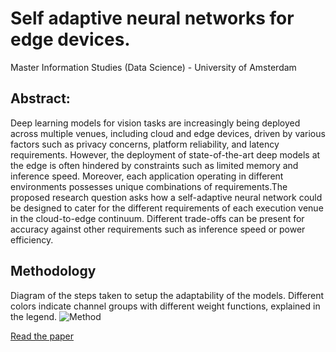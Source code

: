 # Self adaptive neural networks for edge devices.
Master Information Studies (Data Science) - University of Amsterdam

## Abstract:
Deep learning models for vision tasks are increasingly being deployed across multiple venues, including cloud and edge devices, driven by various factors such as privacy concerns, platform reliability, and latency requirements. However, the deployment of state-of-the-art deep models at the edge is often hindered by constraints such as limited memory and inference speed. Moreover, each application operating in different environments possesses unique combinations of requirements.The proposed research question asks how a self-adaptive neural network could be designed to cater for the different requirements of each execution venue in the cloud-to-edge continuum. Different trade-offs can be present for accuracy against other requirements such as inference speed or power efficiency.

## Methodology
Diagram of the steps taken to setup the adaptability of the models. Different colors indicate channel groups with different weight functions, explained in the legend.
![Method](methodology.jpg)

[Read the paper](draft.pdf)

